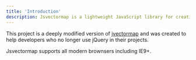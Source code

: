 ```yaml
---
title: 'Introduction'
description: Jsvectormap is a lightweight JavaScript library for creating interactive maps and pretty data visualization..
---
```


This project is a deeply modified version of [jvectormap](https://github.com/bjornd/jvectormap)
and was created to help developers who no longer use jQuery in their projects.

Jsvectormap supports all modern brownsers including IE9+.

<vectorMap
  class="mt-8"
  :options="{
    selectedMarkers: [1,4],
    markers: [
      { name: 'Palestine', coords: [31.9474,35.2272] },
      { name: 'Russia', coords: [61.524,105.3188] },
      { name: 'Canada', coords: [56.1304,-106.3468] },
      { name: 'Greenland', coords: [71.7069,-42.6043] },
      { name: 'Brazil', coords: [-14.235,-51.9253] }
    ],
    markerStyle: {
      initial: { fill: '#5c5cff' },
      selected: { fill: '#ff5050' }
    }
  }">
</vectorMap>